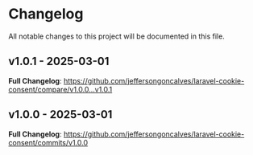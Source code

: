# Changelog

All notable changes to this project will be documented in this file.

## v1.0.1 - 2025-03-01

**Full Changelog**: https://github.com/jeffersongoncalves/laravel-cookie-consent/compare/v1.0.0...v1.0.1

## v1.0.0 - 2025-03-01

**Full Changelog**: https://github.com/jeffersongoncalves/laravel-cookie-consent/commits/v1.0.0
